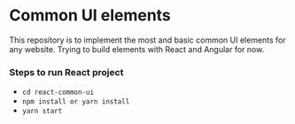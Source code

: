 # Common UI elements

This repository is to implement the most and basic common UI elements for any
website. Trying to build elements with React and Angular for now.


### Steps to run React project
- <code>cd react-common-ui </code>
- <code>npm install or yarn install</code>
- <code>yarn start </code>

